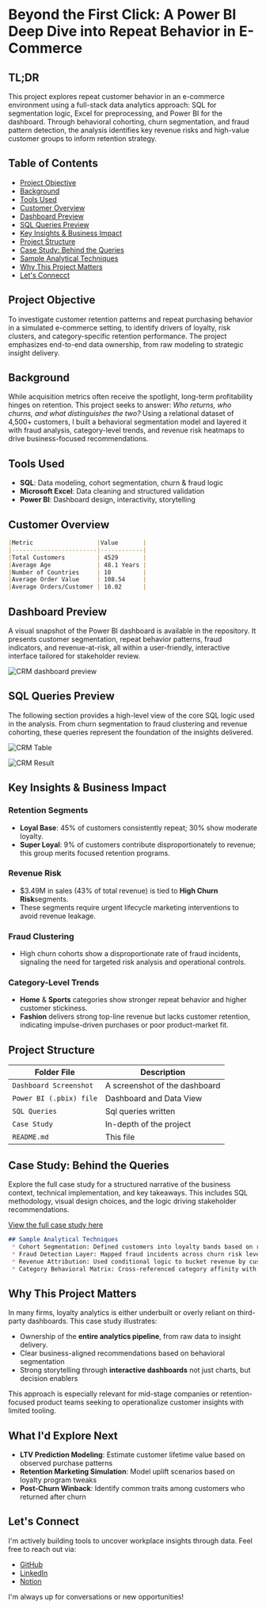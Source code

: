 # Beyond the First Click: A Power BI Deep Dive into Repeat Behavior in E-Commerce

## TL;DR
This project explores repeat customer behavior in an e-commerce environment using a full-stack data analytics approach: SQL for segmentation logic, Excel for preprocessing, and Power BI for the dashboard. Through behavioral cohorting, churn segmentation, and fraud pattern detection, the analysis identifies key revenue risks and high-value customer groups to inform retention strategy.

## Table of Contents
 * [Project Objective](#project-objective)
 * [Background](#background)
 * [Tools Used](#tools-used)
 * [Customer Overview](#customer-overview)
 * [Dashboard Preview](#dashboard-preview)
 * [SQL Queries Preview](#sql-queries-preview)
 * [Key Insights & Business Impact](#key-insights--business-impact)
 * [Project Structure](#project-structure)
 * [Case Study: Behind the Queries](#case-study-behind-the-queries)
 * [Sample Analytical Techniques](#sample-analytical-techniques)
 * [Why This Project Matters](#why-this-project-matters)
 * [Let's Connecct](#lets-connect)

## Project Objective
To investigate customer retention patterns and repeat purchasing behavior in a simulated e-commerce setting, to identify drivers of loyalty, risk clusters, and category-specific retention performance. The project emphasizes end-to-end data ownership, from raw modeling to strategic insight delivery.

## Background
While acquisition metrics often receive the spotlight, long-term profitability hinges on retention. This project seeks to answer: 
*Who returns, who churns, and what distinguishes the two?*
Using a relational dataset of 4,500+ customers, I built a behavioral segmentation model and layered it with fraud analysis, category-level trends, and revenue risk heatmaps to drive business-focused recommendations. 

## Tools Used
 * **SQL**: Data modeling, cohort segmentation, churn & fraud logic
 * **Microsoft Excel**: Data cleaning and structured validation
 * **Power BI**: Dashboard design, interactivity, storytelling

## Customer Overview
```markdown
|Metric                  |Value       |
|------------------------|------------|
|Total Customers         | 4529       |
|Average Age             | 48.1 Years |
|Number of Countries     | 10         |
|Average Order Value     | 108.54     |
|Average Orders/Customer | 10.02      |
```
## Dashboard Preview
A visual snapshot of the Power BI dashboard is available in the repository. It presents customer segmentation, repeat behavior patterns, fraud indicators, and revenue-at-risk, all within a user-friendly, interactive interface tailored for stakeholder review.

![CRM dashboard preview](crm_dashboard_preview.png)

## SQL Queries Preview
The following section provides a high-level view of the core SQL logic used in the analysis. From churn segmentation to fraud clustering and revenue cohorting, these queries represent the foundation of the insights delivered.

![CRM Table](crm_table.png)

![CRM Result](crm_result.png)

## Key Insights & Business Impact
### Retention Segments
 * **Loyal Base**: 45% of customers consistently repeat; 30% show moderate loyalty.
 * **Super Loyal**: 9% of customers contribute disproportionately to revenue; this group merits focused retention programs.

### Revenue Risk
 * $3.49M in sales (43% of total revenue) is tied to **High Churn Risk**segments.
 * These segments require urgent lifecycle marketing interventions to avoid revenue leakage.

### Fraud Clustering
 * High churn cohorts show a disproportionate rate of fraud incidents, signaling the need for targeted risk analysis and operational controls.

### Category-Level Trends
 * **Home** & **Sports** categories show stronger repeat behavior and higher customer stickiness.
 * **Fashion** delivers strong top-line revenue but lacks customer retention, indicating impulse-driven purchases or poor product-market fit. 

## Project Structure 

|Folder File                  | Description                   |
|-----------------------------|-------------------------------|
| `Dashboard Screenshot`      | A screenshot of the dashboard |
| `Power BI (.pbix) file`     | Dashboard and Data View       |
| `SQL Queries`               | Sql queries written           |
| `Case Study`                | In-depth of the project       |
| `README.md`                 | This file                     |

## Case Study: Behind the Queries
Explore the full case study for a structured narrative of the business context, technical implementation, and key takeaways. This includes SQL methodology, visual design choices, and the logic driving stakeholder recommendations.

[View the full case study here](https://docs.google.com/document/d/1QslwGDxt7Uj1MzdJjwGdME_j7KGeKJMZOj6Lu6rDnZg/edit?usp=sharing)

```markdown
## Sample Analytical Techniques
 * Cohort Segmentation: Defined customers into loyalty bands based on recency and frequency logic via SQL.
 * Fraud Detection Layer: Mapped fraud incidents across churn risk levels to assess correlation.
 * Revenue Attribution: Used conditional logic to bucket revenue by customer behavior for financial modeling.
 * Category Behavioral Matrix: Cross-referenced category affinity with loyalty scores to guide merchandising decisions.
```

## Why This Project Matters
In many firms, loyalty analytics is either underbuilt or overly reliant on third-party dashboards. This case study illustrates: 
 * Ownership of the **entire analytics pipeline**, from raw data to insight delivery.
 * Clear business-aligned recommendations based on behavioral segmentation
 * Strong storytelling through **interactive dashboards** not just charts, but decision enablers

This approach is especially relevant for mid-stage companies or retention-focused product teams seeking to operationalize customer insights with limited tooling. 

## What I'd Explore Next
 * **LTV Prediction Modeling**: Estimate customer lifetime value based on observed purchase patterns
 * **Retention Marketing Simulation**: Model uplift scenarios based on loyalty program tweaks
 * **Post-Churn Winback**: Identify common traits among customers who returned after churn

## Let's Connect
I'm actively building tools to uncover workplace insights through data. Feel free to reach out via: 
* [GitHub](https://github.com/Shrey0561)
* [LinkedIn](https://www.linkedin.com/in/shreya-srinath-879a66205/)
* [Notion](https://www.notion.so/Data-Analyst-Portfolio-221ebe151fdd801e9445e32590b67758?source=copy_link)

I'm always up for conversations or new opportunities!

